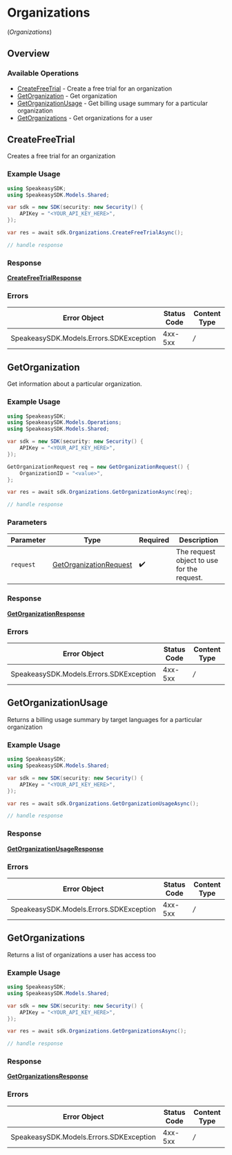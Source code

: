 # Organizations
(*Organizations*)

## Overview

### Available Operations

* [CreateFreeTrial](#createfreetrial) - Create a free trial for an organization
* [GetOrganization](#getorganization) - Get organization
* [GetOrganizationUsage](#getorganizationusage) - Get billing usage summary for a particular organization
* [GetOrganizations](#getorganizations) - Get organizations for a user

## CreateFreeTrial

Creates a free trial for an organization

### Example Usage

```csharp
using SpeakeasySDK;
using SpeakeasySDK.Models.Shared;

var sdk = new SDK(security: new Security() {
    APIKey = "<YOUR_API_KEY_HERE>",
});

var res = await sdk.Organizations.CreateFreeTrialAsync();

// handle response
```

### Response

**[CreateFreeTrialResponse](../../Models/Operations/CreateFreeTrialResponse.md)**

### Errors

| Error Object                            | Status Code                             | Content Type                            |
| --------------------------------------- | --------------------------------------- | --------------------------------------- |
| SpeakeasySDK.Models.Errors.SDKException | 4xx-5xx                                 | */*                                     |


## GetOrganization

Get information about a particular organization.

### Example Usage

```csharp
using SpeakeasySDK;
using SpeakeasySDK.Models.Operations;
using SpeakeasySDK.Models.Shared;

var sdk = new SDK(security: new Security() {
    APIKey = "<YOUR_API_KEY_HERE>",
});

GetOrganizationRequest req = new GetOrganizationRequest() {
    OrganizationID = "<value>",
};

var res = await sdk.Organizations.GetOrganizationAsync(req);

// handle response
```

### Parameters

| Parameter                                                                   | Type                                                                        | Required                                                                    | Description                                                                 |
| --------------------------------------------------------------------------- | --------------------------------------------------------------------------- | --------------------------------------------------------------------------- | --------------------------------------------------------------------------- |
| `request`                                                                   | [GetOrganizationRequest](../../Models/Operations/GetOrganizationRequest.md) | :heavy_check_mark:                                                          | The request object to use for the request.                                  |

### Response

**[GetOrganizationResponse](../../Models/Operations/GetOrganizationResponse.md)**

### Errors

| Error Object                            | Status Code                             | Content Type                            |
| --------------------------------------- | --------------------------------------- | --------------------------------------- |
| SpeakeasySDK.Models.Errors.SDKException | 4xx-5xx                                 | */*                                     |


## GetOrganizationUsage

Returns a billing usage summary by target languages for a particular organization

### Example Usage

```csharp
using SpeakeasySDK;
using SpeakeasySDK.Models.Shared;

var sdk = new SDK(security: new Security() {
    APIKey = "<YOUR_API_KEY_HERE>",
});

var res = await sdk.Organizations.GetOrganizationUsageAsync();

// handle response
```

### Response

**[GetOrganizationUsageResponse](../../Models/Operations/GetOrganizationUsageResponse.md)**

### Errors

| Error Object                            | Status Code                             | Content Type                            |
| --------------------------------------- | --------------------------------------- | --------------------------------------- |
| SpeakeasySDK.Models.Errors.SDKException | 4xx-5xx                                 | */*                                     |


## GetOrganizations

Returns a list of organizations a user has access too

### Example Usage

```csharp
using SpeakeasySDK;
using SpeakeasySDK.Models.Shared;

var sdk = new SDK(security: new Security() {
    APIKey = "<YOUR_API_KEY_HERE>",
});

var res = await sdk.Organizations.GetOrganizationsAsync();

// handle response
```

### Response

**[GetOrganizationsResponse](../../Models/Operations/GetOrganizationsResponse.md)**

### Errors

| Error Object                            | Status Code                             | Content Type                            |
| --------------------------------------- | --------------------------------------- | --------------------------------------- |
| SpeakeasySDK.Models.Errors.SDKException | 4xx-5xx                                 | */*                                     |
